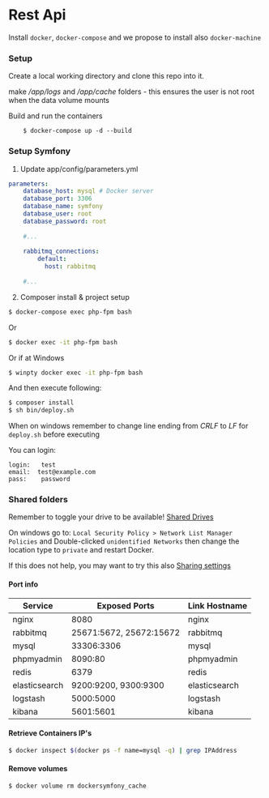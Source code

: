 Rest Api
========

Install `docker`, `docker-compose` and we propose to install also `docker-machine`

### Setup ###

Create a local working directory and clone this repo into it.

make _/app/logs_ and _/app/cache_ folders - this ensures the user is not root when the data volume mounts

Build and run the containers
```
    $ docker-compose up -d --build
``` 


### Setup Symfony ###
1. Update app/config/parameters.yml
```yml
parameters:
    database_host: mysql # Docker server
    database_port: 3306
    database_name: symfony
    database_user: root
    database_password: root
    
    #...
    
    rabbitmq_connections:
        default:
          host: rabbitmq
    
    #...        
```

2. Composer install & project setup
```bash
$ docker-compose exec php-fpm bash
```
Or
```bash
$ docker exec -it php-fpm bash
```
Or if at Windows
```bash
$ winpty docker exec -it php-fpm bash
```
And then execute following:
```bash
$ composer install
$ sh bin/deploy.sh
```
When on windows remember to change line ending from _CRLF_ to _LF_ for `deploy.sh` before executing

You can login:
```
login:   test 
email:  test@example.com 
pass:    password
```
### Shared folders ###

Remember to toggle your drive to be available! [Shared Drives](https://forums.docker.com/t/volume-mounts-in-windows-does-not-work/10693/99)

On windows go to: `Local Security Policy > Network List Manager Policies` and Double-clicked `unidentified Networks`
then change the location type to `private` and restart Docker.

If this does not help, you may want to try this also [Sharing settings](https://forums.docker.com/t/volume-mounts-in-windows-does-not-work/10693/115)

#### Port info 

| Service | Exposed Ports | Link Hostname |
| ---| --- | --- |
| nginx | 8080 | nginx |
| rabbitmq | 25671:5672, 25672:15672 | rabbitmq |
| mysql | 33306:3306 | mysql |
| phpmyadmin | 8090:80 | phpmyadmin |
| redis | 6379 | redis |
| elasticsearch | 9200:9200, 9300:9300 | elasticsearch |
| logstash | 5000:5000 | logstash |
| kibana | 5601:5601 | kibana |

#### Retrieve Containers IP's 
```bash
$ docker inspect $(docker ps -f name=mysql -q) | grep IPAddress
```

#### Remove volumes
```bash
$ docker volume rm dockersymfony_cache
```
